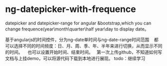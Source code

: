 # ng-datepicker-with-frequence
datepicker and datepicker-range for angular &amp;bootstrap,which you can change frequence(year\month\quarter\half year\day to display date。


<tr>
基于angularjs的时间控件，分为ng-date单时间与ng-date-range时间范围
    都可以选择不同的时间频度：日、月、周、季、年、半年来进行切换，从而显示不同的时间。
    也可以设置开始时间、结束时间。
   
  
  
<tr>
<tab>
<td>
<tr>  
第一次上传github，不知道如何写文档与上挂demo，可以将源代码下载到本地进行展现。
 
 
 
<tr>
todo：继续学习
